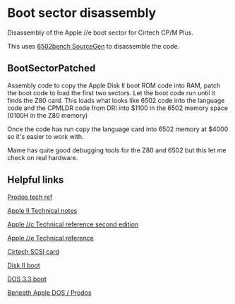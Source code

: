 # Boot sector disassembly
Disassembly of the Apple //e boot sector for Cirtech CP/M Plus.

This uses [6502bench SourceGen](https://6502bench.com/) to disassemble the code.

## BootSectorPatched
Assembly code to copy the Apple Disk II boot ROM code into RAM, patch the boot code to load the first two sectors. Let the boot code run until it finds the Z80 card. This loads what looks like 6502 code into the language code and the CPMLDR code from DRI into $1100 in the 6502 memory space (0100H in the Z80 memory)

Once the code has run copy the language card into 6502 memory at $4000 so it's easier to work with.

Mame has quite good debugging tools for the Z80 and 6502 but this let me check on real hardware.

## Helpful links

[Prodos tech ref](https://prodos8.com/docs/techref/adding-routines-to-prodos/)

[Apple II Technical notes](https://www.1000bit.it/support/manuali/apple/technotes/tn.0.html)

[Apple //c Technical reference second edition](https://archive.org/details/AppleIIcTechnicalReference2ndEd/page/n241/mode/2up)

[Apple //e Technical reference](https://archive.org/details/Apple_IIe_Technical_Reference_Manual/)

[Cirtech SCSI card](https://www.whatisthe2gs.apple2.org.za/files/CirtechSCSICard/Manual/Cirtech_SCSI_Interface_Card-Manual.pdf)

[Disk II boot](https://6502disassembly.com/a2-rom/C600ROM.html)

[DOS 3.3 boot](https://6502disassembly.com/a2-rom/BOOT1.html)

[Beneath Apple DOS / Prodos](https://archive.org/details/beneath-apple-dos-prodos-2020)
